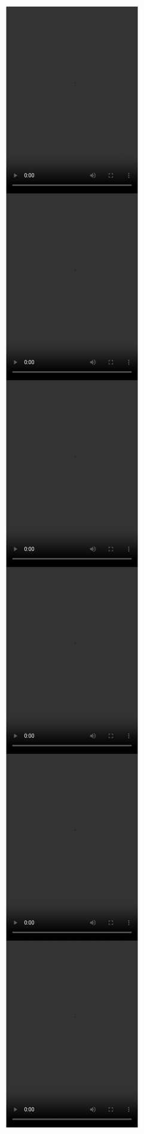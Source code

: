 <video src="https://github.com/user-attachments/assets/978fdca2-1bd0-46a6-a9e4-9053c63f0d75" width="352" height="500"></video>
<video src="https://github.com/user-attachments/assets/d5f760e4-5abf-4067-9003-8fd086edbe96" width="352" height="500"></video>
<video src="https://github.com/user-attachments/assets/57a8f165-5d01-4a5f-b54e-ff2156406af2" width="352" height="500"></video>
<video src="https://github.com/user-attachments/assets/f518086a-958d-4a97-b858-9f2e2c6292ee" width="352" height="500"></video>
<video src="https://github.com/user-attachments/assets/0bdf0ec5-b175-412a-8cb1-3945ecda8382" width="352" height="500"></video>
<video src="github.com/user-attachments/assets/518745a9-82d7-48ac-9b37-bbcedb5b7db5" width="352" height="500"></video>









